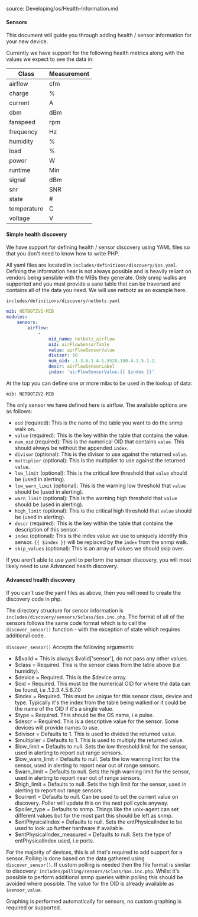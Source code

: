 source: Developing/os/Health-Information.md

#### Sensors

This document will guide you through adding health / sensor information for your new device.
 
Currently we have support for the following health metrics along with the values we expect to see the data in:

| Class                           | Measurement                 |
| ------------------------------- | --------------------------- |
| airflow                         | cfm                         |
| charge                          | %                           |
| current                         | A                           |
| dbm                             | dBm                         |
| fanspeed                        | rpm                         |
| frequency                       | Hz                          |
| humidity                        | %                           |
| load                            | %                           |
| power                           | W                           |
| runtime                         | Min                         |
| signal                          | dBm                         |
| snr                             | SNR                         |
| state                           | #                           |
| temperature                     | C                           |
| voltage                         | V                           |

#### Simple health discovery

We have support for defining health / sensor discovery using YAML files so that you don't need to know how to write PHP.

All yaml files are located in `includes/definitions/discovery/$os.yaml`. Defining the information hear is not always 
possible and is heavily reliant on vendors being sensible with the MIBs they generate. Only snmp walks are supported 
and you must provide a sane table that can be traversed and contains all of the data you need. We will use netbotz as 
an example here.

`includes/definitions/discovery/netbotz.yaml`

```yaml
mib: NETBOTZV2-MIB
modules:
    sensors:
        airflow:
            -
                oid_name: netbotz_airflow
                oid: airFlowSensorTable
                value: airFlowSensorValue
                divisor: 10
                num_oid: .1.3.6.1.4.1.5528.100.4.1.5.1.2.
                descr: airFlowSensorLabel
                index: 'airFlowSensorValue.{{ $index }}'
```

At the top you can define one or more mibs to be used in the lookup of data:

`mib: NETBOTZV2-MIB`

The only sensor we have defined here is airflow. The available options are as follows:

  - `oid` (required): This is the name of the table you want to do the snmp walk on.
  - `value` (required): This is the key within the table that contains the value.
  - `num_oid` (required): This is the numerical OID that contains `value`. This should always be without the appended `index`.
  - `divisor` (optional): This is the divisor to use against the returned `value`.
  - `multiplier` (optional): This is the multiplier to use against the returned `value`.
  - `low_limit` (optional): This is the critical low threshold that `value` should be (used in alerting).
  - `low_warn_limit` (optional): This is the warning low threshold that `value` should be (used in alerting).
  - `warn_limit` (optional): This is the warning high threshold that `value` should be (used in alerting).
  - `high_limit` (optional): This is the critical high threshold that `value` should be (used in alerting).
  - `descr` (required): This is the key within the table that contains the description of this sensor.
  - `index` (optional): This is the index value we use to uniquely identify this sensor. `{{ $index }}` will be replaced by the `index` from the snmp walk.
  - `skip_values` (optional): This is an array of values we should skip over.

If you aren't able to use yaml to perform the sensor discovery, you will most likely need to use Advanced health discovery. 

#### Advanced health discovery

If you can't use the yaml files as above, then you will need to create the discovery code in php.

The directory structure for sensor information is `includes/discovery/sensors/$class/$os.inc.php`. The format of all 
of the sensors follows the same code format which is to call the `discover_sensor()` function - with the 
exception of state which requires additional code.

`discover_sensor()` Accepts the following arguments:

  - &$valid = This is always $valid['sensor'], do not pass any other values.
  - $class = Required. This is the sensor class from the table above (i.e humidity).
  - $device = Required. This is the $device array.
  - $oid = Required. This must be the numerical OID for where the data can be found, i.e .1.2.3.4.5.6.7.0
  - $index = Required. This must be unique for this sensor class, device and type.
  Typically it's the index from the table being walked or it could be the name of the OID if it's a single value.
  - $type = Required. This should be the OS name, i.e pulse.
  - $descr = Required. This is a descriptive value for the sensor. Some devices will provide names to use.
  - $divisor = Defaults to 1. This is used to divided the returned value.
  - $multiplier = Defaults to 1. This is used to multiply the returned value.
  - $low_limit = Defaults to null. Sets the low threshold limit for the sensor, used in alerting to report out range sensors.
  - $low_warn_limit = Defaults to null. Sets the low warning limit for the sensor, used in alerting to report near out of range sensors.
  - $warn_limit = Defaults to null. Sets the high warning limit for the sensor, used in alerting to report near out of range sensors.
  - $high_limit = Defaults to null. Sets the high limit for the sensor, used in alerting to report out range sensors.
  - $current = Defaults to null. Can be used to set the current value on discovery. Poller will update this on the next poll cycle anyway.
  - $poller_type = Defaults to snmp. Things like the unix-agent can set different values but for the most part this should be left as snmp.
  - $entPhysicalIndex = Defaults to null. Sets the entPhysicalIndex to be used to look up further hardware if available.
  - $entPhysicalIndex_measured = Defaults to null. Sets the type of entPhysicalIndex used, i.e ports.

For the majority of devices, this is all that's required to add support for a sensor. Polling is done based on the data gathered using `discover_sensor()`.
If custom polling is needed then the file format is similar to discovery: `includes/polling/sensors/$class/$os.inc.php`. Whilst it's possible to perform additional 
snmp queries within polling this should be avoided where possible. The value for the OID is already available as `$sensor_value`.

Graphing is performed automatically for sensors, no custom graphing is required or supported.
